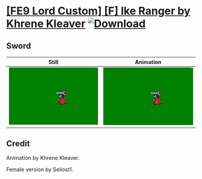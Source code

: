 # [\[FE9 Lord Custom\] \[F\] Ike Ranger by Khrene Kleaver](./) [![Download](https://img.shields.io/badge/Download--red?style=social&logo=github)](https://minhaskamal.github.io/DownGit/#/home?url=https://github.com/Klokinator/FE-Repo/tree/main/Battle%20Animations%2FLords%20-%20Vanilla%20and%20Custom%2F%5BFE9%20Lord%20Custom%5D%20%5BF%5D%20Ike%20Ranger%20by%20Khrene%20Kleaver%2F1.%20Sword%20(Binding%20Blade))

## Sword

| Still | Animation |
| :---: | :-------: |
| ![Sword still](./Sword_000.png) | ![Sword](./Sword.gif) |

## Credit

Animation by  Khrene Kleaver.

Female version by Seliost1.
